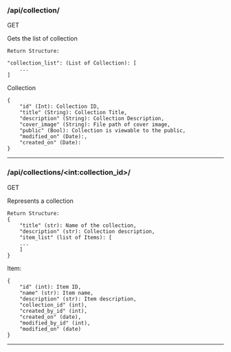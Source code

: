 ### /api/collection/

GET 

Gets the list of collection


```
Return Structure:

"collection_list": (List of Collection): [
    ...
]

```

Collection

```
{
    "id" (Int): Collection ID,
    "title" (String): Collection Title,
    "description" (String): Collection Description,
    "cover_image" (String): File path of cover image,
    "public" (Bool): Collection is viewable to the public,
    "modified_on" (Date):,
    "created_on" (Date):
}

```


___
### /api/collections/\<int:collection_id>/

GET

Represents a collection

```
Return Structure:
{
    "title" (str): Name of the collection,
    "description" (str): Collection description,
    "item_list" (list of Items): [
	...
    ]
}
```

Item:
```
{
    "id" (int): Item ID,
    "name" (str): Item name,
    "description" (str): Item description,
    "collection_id" (int),
    "created_by_id" (int),
    "created_on" (date),
    "modified_by_id" (int),
    "modified_on" (date)
}
```
___

